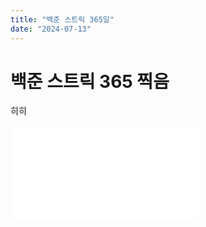 ```yaml
---
title: "백준 스트릭 365일"
date: "2024-07-13"
---
```




# 백준 스트릭 365 찍음

히히

![](/img/20250713boj365.img)